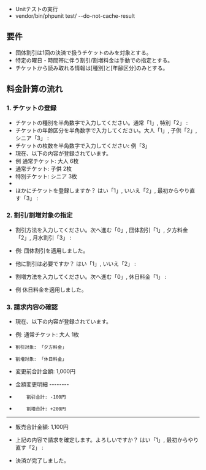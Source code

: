 - Unitテストの実行
 - vendor/bin/phpunit test/ --do-not-cache-result

## 要件
- 団体割引は1回の決済で扱うチケットのみを対象とする。
- 特定の曜日・時間帯に伴う割引/割増料金は手動での指定とする。
- チケットから読み取れる情報は[種別]と[年齢区分]のみとする。
 
 
## 料金計算の流れ
 
### 1. チケットの登録
- チケットの種別を半角数字で入力してください。通常「1」, 特別「2」 : 
- チケットの年齢区分を半角数字で入力してください。大人「1」, 子供「2」, シニア「3」 : 
- チケットの枚数を半角数字で入力してください: 例「3」
- 現在、以下の内容が登録されています。
- 例 通常チケット: 大人 6枚
-    通常チケット: 子供 2枚
-    特別チケット: シニア 3枚
- 
- ほかにチケットを登録しますか？ はい「1」, いいえ「2」, 最初からやり直す「3」 : 

 
### 2. 割引/割増対象の指定
- 割引方法を入力してください。次へ進む「0」, 団体割引「1」, 夕方料金「2」, 月水割引「3」 : 
- 例: 団体割引を適用しました。
- 他に割引は必要ですか？ はい「1」, いいえ「2」 :

- 割増方法を入力してください。次へ進む「0」, 休日料金「1」 : 
- 例 休日料金を適用しました。


### 3. 請求内容の確認
- 現在、以下の内容が登録されています。
- 例: 通常チケット: 大人 1枚
-     割引対象: 「夕方料金」
-     割増対象: 「休日料金」

-    変更前合計金額: 1,000円

-    金額変更明細 --------
-         割引合計: -100円
-         割増合計: +200円
-    --------------------
-    販売合計金額: 1,100円

-  上記の内容で請求を確定します。よろしいですか？ はい「1」, 最初からやり直す「2」 : 
-  決済が完了しました。
